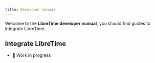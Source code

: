 ```yaml
---
title: Developer manual
---
```


Welcome to the **LibreTime developer manual**, you should find guides to integrate LibreTime.

## Integrate LibreTime

- :construction: Work in progress
